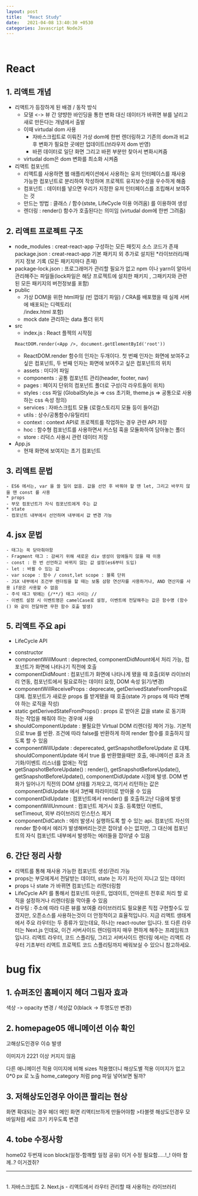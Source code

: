 ```yaml
---
layout: post
title:  "React Study"
date:   2021-04-08 13:40:30 +0530
categories: Javascript NodeJS
---
```

<br>

# React       
## 1. 리액트 개념
* 리액트가 등장하게 된 배경 / 동작 방식
  - 모델 <-> 뷰 간 양뱡한 바인딩을 통한 변화 대신 데이터가 바뀌면 뷰를 날리고 새로 만든다는 개념에서 출발
  - 이때 virtudal dom 사용
    - 자바스크립트로 이뤄진 가상 dom에 한번 렌더링하고 기존의 dom과  비교 후 변화가 필요한 곳에만 업데이트(브라우저 dom 반영)
    - 바뀐 데이터로 일단 화면 그리고 바뀐 부분만 찾아서 변화시켜줌
  - virtudal dom은 dom 변화를 최소화 시켜줌
* 리액트 컴포넌트
    - 리액트를 사용하면 웹 애플리케이션에서 사용하는 유저 인터페이스를 재사용 가능한 컴포넌트로 분리하여 작성하며 프로젝트 유지보수성을 우수하게 해줌
    - 컴포넌트 : 데이터를 넣으면 우리가 지정한 유저 인터페이스를 조립해서 보여주는 것
    - 만드는 방법 : 클래스 / 함수(stste, LifeCycle 이용 어려움) 를 이용하여 생성
    - 렌더링 : render() 함수가 호출된다는 의미임 (virtudal dom에 한번 그려줌)     
       
## 2. 리액트 프로젝트 구조   
  * node_modules : creat-react-app 구성하는 모든 패킷지 소스 코드가 존재
   package.json : creat-react-app 기본 패키지 외 추가로 설치된 *라이브러리/패키지 정보 기록 (모든 패키지마다 존재)
  * package-lock.json : 프로그래머가 관리할 필요가 없고 npm 이나 yarn이 알아서 관리해주는 파일들(lock파일은 해당 프로젝트에 설치한 패키지 , 그패키지와 관련된 모든 패키지의 버전정보를 포함)
  * public
    - 가상 DOM을 위한 html파일 (빈 껍데기 파일) / CRA를 배포했을 때 실제 서버에 배포되는 디렉토리(<div id="root"><div>/index.html 포함)
    - mock date 관리하는 data 폴더 위치
  * src
    - index.js : React 플젝의 시작점
    ```
    ReactDOM.render(<App />, document.getElementById('root'))
    ```
    - ReactDOM.render 함수의 인자는 두개이다. 첫 번째 인자는 화면에 보여주고 싶은 컴포넌트, 두 번째 인자는 화면에 보여주고 싶은 컴포넌트의 위치
    - assets : 미디어 파일
    - components : 공통 컴포넌트 관리(header, footer, nav)
    - pages : 페이지 단위의 컴포넌트 폴더로 구성(각 라우트들이 위치)
    - styles : css 파일 (GlobalStyle.js => css 초기화, theme.js => 공통으로 사용하는 css 속성 정의)
    - services : 자바스크립트 모듈 (로컬스토리지 모듈 등이 들어감)
    - utils : 상수/공통함수/유틸리티
    - context : context API로 프로젝트를 작업하는 경우 관련 API 저장
    - hoc : 함수형 컴포넌트를 사용하면서 커스텀 훅을 모듈화하여 담아놓는 폴더
    - store : 리덕스 사용시 관련 데이터 저장
  * App.js 
    - 현재 화면에 보여지는 초기 컴포넌트

## 3. 리액트 문법
    - ES6 에서는, var 을 쓸 일이 없음. 값을 선언 후 바꿔야 할 땐 let, 그리고 바꾸지 않을 땐 const 를 사용
    * props
    - 부모 컴포넌트가 자식 컴포넌트에게 주는 값
    * state
    - 컴포넌트 내부에서 선언하며 내부에서 값 변경 가능

## 4. jsx 문법
    - 태그는 꼭 닫아줘야함
    - Fragment 태그 : 감싸기 위해 새로운 div 생성이 맘에들지 않을 때 이용
    - const : 한 번 선언하고 바뀌지 않는 값 설정(es6부터 도입)
    - let : 바뀔 수 있는 값
    - var scope : 함수 / const,let scope : 블록 단위
    - JSX 내부에서 조건부 렌더링을 할 때는 보통 삼항 연산자를 사용하거나, AND 연산자를 사용 if문은 사용할 수 없음
    - 주석 태그 밖에는 {/**/} 태그 사이는 //
    - 이벤트 설정 시 이벤트명은 camelCase로 설정, 이벤트에 전달해주는 값은 함수명 (함수() 와 같이 전달하면 무한 함수 호출 발생)

## 5. 리액트 주요 api
* LifeCycle API
 - constructor
 - componentWillMount : deprected, componentDidMount에서 처리 가능, 컴포넌트가 화면에 나타나기 직전에 호출
 - componentDidMount : 컴포넌트가 화면에 나타나게 됐을 때 호출(외부 라이브러리 연동, 컴포넌트에서 필요로하는 데이터 요청, DOM 속성 읽기/변경)
 - componentWillReceiveProps : deprecate, getDerivedStateFromProps로 대체. 컴포넌트가 새로운 props 를 받게됐을 때 호출(state 가 props 에 따라 변해야 하는 로직을 작성)
 - static getDerivedStateFromProps() : props 로 받아온 값을 state 로 동기화 하는 작업을 해줘야 하는 경우에 사용
 - shouldComponentUpdate : 불필요한 Virtual DOM 리렌더링 제어 가능. 기본적으로 true 를 반환. 조건에 따라 false를 반환하게 하여 render 함수를 호출하지 않도록 할 수 있음
 - componentWillUpdate : deperecated, getSnapshotBeforeUpdate 로 대체. shouldComponentUpdate 에서 true 를 반환했을때만 호출, 애니메이션 효과 초기화/이벤트 리스너를 없애는 작업
 - getSnapshotBeforeUpdate()
 : render(), getSnapshotBeforeUpdate(), getSnapshotBeforeUpdate(), componentDidUpdate 시점에 발생. DOM 변화가 일어나기 직전의 DOM 상태를 가져오고, 여기서 리턴하는 값은 componentDidUpdate 에서 3번째 파라미터로 받아올 수 있음
 - componentDidUpdate : 컴포넌트에서 render() 를 호출하고난 다음에 발생
 - componentWillUnmount : 컴포넌트 제거시 호출. 등록했던 이벤트, setTimeout, 외부 라이브러리 인스턴스 제거
 - componentDidCatch : 에러 발생시 실행하도록 할 수 있는 api. 컴포넌트 자신의 render 함수에서 에러가 발생해버리는것은 잡아낼 수는 없지만, 그 대신에 컴포넌트의 자식 컴포넌트 내부에서 발생하는 에러들을 잡아낼 수 있음

## 6. 간단 정리 사항
* 리액트를 통해 재사용 가능한 컴포넌트 생성/관리 가능
* props는 부모에게서 전달받는 데이터, state 는 자기 자신이 지니고 있는 데이터
* props 나 state 가 바뀌면 컴포넌트는 리렌더링함
* LifeCycle API 를 통해서 컴포넌트 마운트, 업데이트, 언마운트 전후로 처리 할 로직을 설정하거나 리렌더링을 막아줄 수 있음
* 라우팅 : 주소에 따라 다른 뷰를 보여줄 라이브러리도 필요물론 직접 구현할수도 있겠지만, 오픈소스를 사용하는것이 더 안정적이고 효율적입니다. 지금 리액트 생태계에서 주요 라우터는 두 종류가 있는데요, 하나는 react-router 입니다. 또 다른 라우터는 Next.js 인데요, 이건 서버사이드 렌더링까지 매우 편하게 해주는 프레임워크 입니다. 리액트 라우터, 코드 스플리팅, 그리고 서버사이드 렌더링 에서는 리액트 라우터 기초부터 리액트 프로젝트 코드 스플리팅까지 배워보실 수 있으니 참고하세요.



# bug fix
## 1. 슈퍼조인 홈페이지 헤더 그림자 효과
색상 -> opacity 변경 / 색상값 0(black -> 투명도만 변경)

## 2. homepage05 애니메이션 이슈 확인
고해상도인경우 이슈 발생

이미지가 2221 이상 커지지 않음

다른 애니메이션 적용 이미지에 비해 sizes 적용했더니 해상도별 적용 이미지가 없고 0*0 px 로 노출
home_category 처럼 png 파일 넣어보면 될까?

## 3. 저해상도인경우 아이콘 짤리는 현상
화면 확대되는 경우 헤더 메인 화면 리액티브하게 만들어야함 >타블렛 해상도인경우 모바일처럼 세로 크기 키우도록 변경

## 4. tobe 수정사항
home02 두번재 icon block(일정-함깨할 일정 공유) 이거 수정 필요함.....!_! 아마 함께..? 이거겠쥐?

<hr/><br>
1. 자바스크립트
2. Next.js
- 리액트에서 라우터 관리할 때 사용하는 라이브러리
